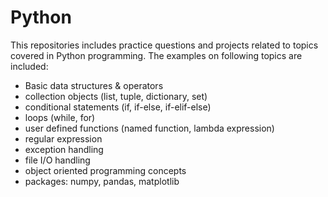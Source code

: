 # Python

This repositories includes practice questions and projects related to topics covered in Python programming. The examples on following topics are included:

- Basic data structures & operators
- collection objects (list, tuple, dictionary, set)
- conditional statements (if, if-else, if-elif-else)
- loops (while, for)
- user defined functions (named function, lambda expression)
- regular expression
- exception handling
- file I/O handling
- object oriented programming concepts
- packages: numpy, pandas, matplotlib
